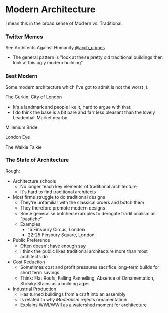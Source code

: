 # Modern Architecture
I mean this in the broad sense of Modern vs. Traditional.

### Twitter Memes
See Architects Against Humanity [@arch_crimes](https://twitter.com/arch_crimes)
* The general pattern is "look at these pretty old traditional buildings then look at this ugly modern building"

### Best Modern
Some modern architecture which I've got to admit is not the worst ;).

The Gurkin, City of London
* It's a landmark and people like it, hard to argue with that.
* I do think the base is a bit bare and farr less pleasant than the lovely Leadenhall Market nearby.

Millenium Bride

London Eye

The Walkie Talkie

### The State of Architecture
Rough:
* Architecture schools
    * No longer teach key elements of traditional architecture
    * It's hard to find traditional architects
* Most firms struggle to do traditional designs
    * They're unfamiliar with the classical orders and botch them
    * They therefore promote modern designs
    * Some generalise botched examples to derogate traditionalism as "pastiche"  
    * Examples
      * 15 Finsbury Circus, London
      * 22-25 Finsbury Square, London
* Public Preference
    * Often doesn't have enough say
    * I think the public likes traditional architecture more than most architects do
* Cost Reduction
    * Sometimes cost and profit pressures sacrifice long-term builds for short term savings
    * Think: Flat Roofs, Falling Pannelling, Absence of Ornamentation, Streaky Stains as a building ages
* Industrial Production
    * Has turned buildings from a craft into an assembly
    * Is related to why *Modernism* rejects ornamentation
    * Explains WWI/WWII as a watershed moment for architecture
